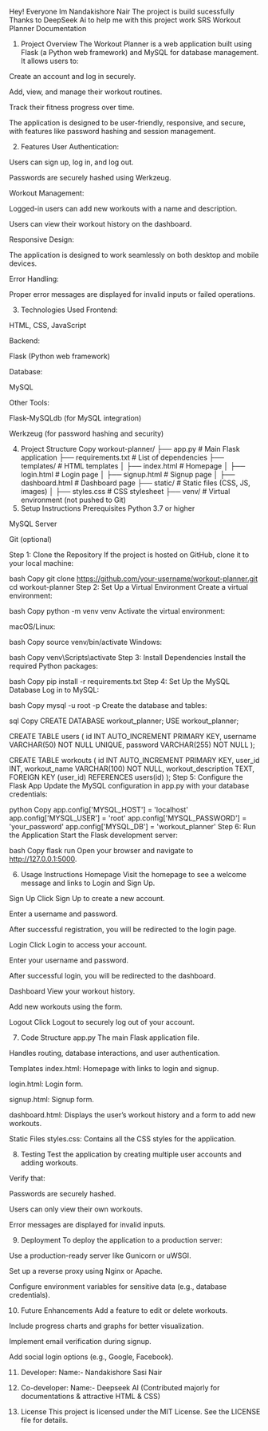 Hey! Everyone Im Nandakishore Nair The project is build sucessfully Thanks to DeepSeek Ai to help me with this project work
SRS
Workout Planner Documentation
1. Project Overview
The Workout Planner is a web application built using Flask (a Python web framework) and MySQL for database management. It allows users to:

Create an account and log in securely.

Add, view, and manage their workout routines.

Track their fitness progress over time.

The application is designed to be user-friendly, responsive, and secure, with features like password hashing and session management.

2. Features
User Authentication:

Users can sign up, log in, and log out.

Passwords are securely hashed using Werkzeug.

Workout Management:

Logged-in users can add new workouts with a name and description.

Users can view their workout history on the dashboard.

Responsive Design:

The application is designed to work seamlessly on both desktop and mobile devices.

Error Handling:

Proper error messages are displayed for invalid inputs or failed operations.

3. Technologies Used
Frontend:

HTML, CSS, JavaScript

Backend:

Flask (Python web framework)

Database:

MySQL

Other Tools:

Flask-MySQLdb (for MySQL integration)

Werkzeug (for password hashing and security)

4. Project Structure
Copy
workout-planner/
├── app.py                  # Main Flask application
├── requirements.txt        # List of dependencies
├── templates/              # HTML templates
│   ├── index.html          # Homepage
│   ├── login.html          # Login page
│   ├── signup.html         # Signup page
│   ├── dashboard.html      # Dashboard page
├── static/                 # Static files (CSS, JS, images)
│   ├── styles.css          # CSS stylesheet
├── venv/                   # Virtual environment (not pushed to Git)
5. Setup Instructions
Prerequisites
Python 3.7 or higher

MySQL Server

Git (optional)

Step 1: Clone the Repository
If the project is hosted on GitHub, clone it to your local machine:

bash
Copy
git clone https://github.com/your-username/workout-planner.git
cd workout-planner
Step 2: Set Up a Virtual Environment
Create a virtual environment:

bash
Copy
python -m venv venv
Activate the virtual environment:

macOS/Linux:

bash
Copy
source venv/bin/activate
Windows:

bash
Copy
venv\Scripts\activate
Step 3: Install Dependencies
Install the required Python packages:

bash
Copy
pip install -r requirements.txt
Step 4: Set Up the MySQL Database
Log in to MySQL:

bash
Copy
mysql -u root -p
Create the database and tables:

sql
Copy
CREATE DATABASE workout_planner;
USE workout_planner;

CREATE TABLE users (
    id INT AUTO_INCREMENT PRIMARY KEY,
    username VARCHAR(50) NOT NULL UNIQUE,
    password VARCHAR(255) NOT NULL
);

CREATE TABLE workouts (
    id INT AUTO_INCREMENT PRIMARY KEY,
    user_id INT,
    workout_name VARCHAR(100) NOT NULL,
    workout_description TEXT,
    FOREIGN KEY (user_id) REFERENCES users(id)
);
Step 5: Configure the Flask App
Update the MySQL configuration in app.py with your database credentials:

python
Copy
app.config['MYSQL_HOST'] = 'localhost'
app.config['MYSQL_USER'] = 'root'
app.config['MYSQL_PASSWORD'] = 'your_password'
app.config['MYSQL_DB'] = 'workout_planner'
Step 6: Run the Application
Start the Flask development server:

bash
Copy
flask run
Open your browser and navigate to http://127.0.0.1:5000.

6. Usage Instructions
Homepage
Visit the homepage to see a welcome message and links to Login and Sign Up.

Sign Up
Click Sign Up to create a new account.

Enter a username and password.

After successful registration, you will be redirected to the login page.

Login
Click Login to access your account.

Enter your username and password.

After successful login, you will be redirected to the dashboard.

Dashboard
View your workout history.

Add new workouts using the form.

Logout
Click Logout to securely log out of your account.

7. Code Structure
app.py
The main Flask application file.

Handles routing, database interactions, and user authentication.

Templates
index.html: Homepage with links to login and signup.

login.html: Login form.

signup.html: Signup form.

dashboard.html: Displays the user’s workout history and a form to add new workouts.

Static Files
styles.css: Contains all the CSS styles for the application.

8. Testing
Test the application by creating multiple user accounts and adding workouts.

Verify that:

Passwords are securely hashed.

Users can only view their own workouts.

Error messages are displayed for invalid inputs.

9. Deployment
To deploy the application to a production server:

Use a production-ready server like Gunicorn or uWSGI.

Set up a reverse proxy using Nginx or Apache.

Configure environment variables for sensitive data (e.g., database credentials).

10. Future Enhancements
Add a feature to edit or delete workouts.

Include progress charts and graphs for better visualization.

Implement email verification during signup.

Add social login options (e.g., Google, Facebook).

11. Developer:
    Name:- Nandakishore Sasi Nair

12. Co-developer:
  Name:- Deepseek AI (Contributed majorly for documentations & attractive HTML & CSS)

14. License
This project is licensed under the MIT License. See the LICENSE file for details.
